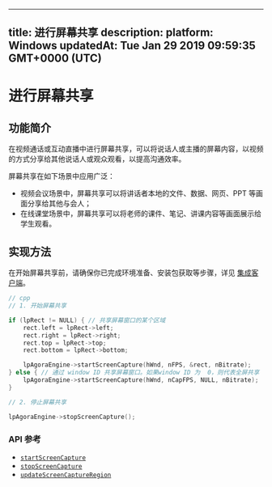 
---
title: 进行屏幕共享
description: 
platform: Windows
updatedAt: Tue Jan 29 2019 09:59:35 GMT+0000 (UTC)
---
# 进行屏幕共享
## 功能简介
在视频通话或互动直播中进行屏幕共享，可以将说话人或主播的屏幕内容，以视频的方式分享给其他说话人或观众观看，以提高沟通效率。

屏幕共享在如下场景中应用广泛：

- 视频会议场景中，屏幕共享可以将讲话者本地的文件、数据、网页、PPT 等画面分享给其他与会人；
- 在线课堂场景中，屏幕共享可以将老师的课件、笔记、讲课内容等画面展示给学生观看。

## 实现方法
在开始屏幕共享前，请确保你已完成环境准备、安装包获取等步骤，详见 [集成客户端](../../cn/Interactive%20Broadcast/windows_video.md)。

```cpp
// cpp
// 1. 开始屏幕共享

if (lpRect != NULL) { // 共享屏幕窗口的某个区域
	rect.left = lpRect->left;
	rect.right = lpRect->right;
	rect.top = lpRect->top;
	rect.bottom = lpRect->bottom;

	lpAgoraEngine->startScreenCapture(hWnd, nFPS, &rect, nBitrate);
} else { // 通过 window ID 共享屏幕窗口。如果window ID 为  0，则代表全屏共享
	lpAgoraEngine->startScreenCapture(hWnd, nCapFPS, NULL, nBitrate);
}

// 2. 停止屏幕共享

lpAgoraEngine->stopScreenCapture();
```

### API 参考
* [`startScreenCapture`](https://docs.agora.io/cn/Interactive%20Broadcast/API%20Reference/cpp/classagora_1_1rtc_1_1_i_rtc_engine.html#af71935ad435402f776bcfc2be3cf687f)
* [`stopScreenCapture`](https://docs.agora.io/cn/Interactive%20Broadcast/API%20Reference/cpp/classagora_1_1rtc_1_1_i_rtc_engine.html#a77412ab7c8653289a28212e60bd00673)
* [`updateScreenCaptureRegion`](https://docs.agora.io/cn/Interactive%20Broadcast/API%20Reference/cpp/classagora_1_1rtc_1_1_i_rtc_engine.html#a99ce13ce3b9b2c65e5ec35b9861b56e3)

